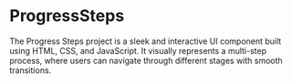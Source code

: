 # ProgressSteps
The Progress Steps project is a sleek and interactive UI component built using HTML, CSS, and JavaScript. It visually represents a multi-step process, where users can navigate through different stages with smooth transitions.
